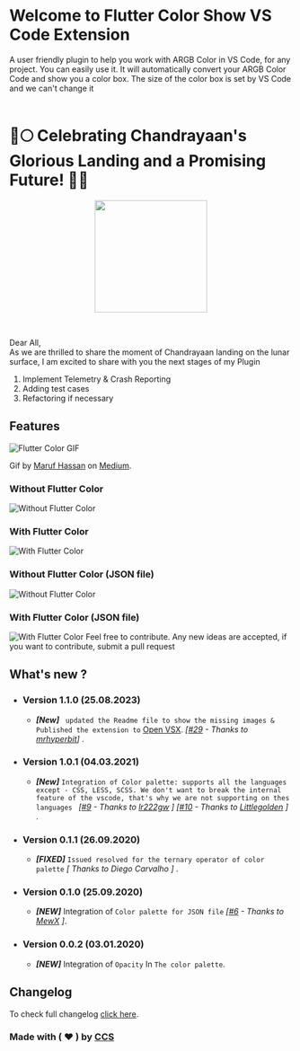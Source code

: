# Welcome to Flutter Color Show VS Code Extension

A user friendly plugin to help you work with ARGB Color in VS Code, for any project. You can easily use it. It will automatically convert your ARGB Color Code and show you a color box. The size of the color box is set by VS Code and we can't change it
<br/>
<br/>



# 🚀🌕 Celebrating Chandrayaan's Glorious Landing and a Promising Future! 🌌✨

<p align="center">
  <img width="200" height="200" src="https://flutter-color-ccs.s3.ap-south-1.amazonaws.com/Chandrayaan-Soft-Landing.jpg">
</p>

<br/>

Dear All,<br/>
As we are thrilled to share the moment of Chandrayaan landing on the lunar surface, I am excited to share with you the next stages of my Plugin

1. Implement Telemetry & Crash Reporting
2. Adding test cases
3. Refactoring if necessary


## Features

![Flutter Color GIF](https://flutter-color-ccs.s3.ap-south-1.amazonaws.com/flutter-color.gif)

Gif by [Maruf Hassan](https://medium.com/@maruf.hassan) on [Medium](https://medium.com/@maruf.hassan/the-ultimate-vs-code-extensions-for-working-with-flutter-8e75232e6f98).
### Without Flutter Color

![Without Flutter Color](https://flutter-color-ccs.s3.ap-south-1.amazonaws.com/without-plugin.jpg)

### With Flutter Color

![With Flutter Color](https://flutter-color-ccs.s3.ap-south-1.amazonaws.com/with-plugin.jpg)

### Without Flutter Color (JSON file)

![Without Flutter Color](https://flutter-color-ccs.s3.ap-south-1.amazonaws.com/without-plugin-json.jpg)

### With Flutter Color (JSON file)

![With Flutter Color](https://flutter-color-ccs.s3.ap-south-1.amazonaws.com/with-plugin-json.jpg)
Feel free to contribute. Any new ideas are accepted, if you want to contribute, submit a pull request

## What's new ?

* ### Version 1.1.0 (25.08.2023)
  * ***[New]*** ` updated the Readme file to show the missing images & Published the extension to` [Open VSX](https://open-vsx.org/extension/circlecodesolution/ccs-flutter-color).  *[[#29](https://github.com/neodisk17/vscode-ext-flutter-color-viewer/issues/29) - Thanks to [mrhyperbit](https://github.com/mrhyperbit)]* .

* ### Version 1.0.1 (04.03.2021)
  * ***[New]*** `Integration of Color palette: supports all the languages except - CSS, LESS, SCSS. We don't want to break the internal feature of the vscode, that's why we are not supporting on thes languages ` *[[#9](https://github.com/circlecodesolution/vscode-ext-flutter-color-viewer/issues/9) - Thanks to [lr222gw](https://github.com/lr222gw) ]* *[[#10](https://github.com/circlecodesolution/vscode-ext-flutter-color-viewer/issues/10) - Thanks to [Littlegolden](https://github.com/Littlegolden) ]* .

* ### Version 0.1.1 (26.09.2020)
  * ***[FIXED]*** `Issued resolved for the ternary operator of color palette` *[ Thanks to Diego Carvalho ]* .

* ### Version 0.1.0 (25.09.2020)
  * ***[NEW]*** Integration  of `Color palette for JSON file` *[[#6](https://github.com/circlecodesolution/vscode-ext-flutter-color-viewer/issues/6) - Thanks to [MewX](https://github.com/MewX) ]*.

* ### Version 0.0.2 (03.01.2020)
  * ***[NEW]*** Integration  of `Opacity` In `The color palette`.


## Changelog
To check full changelog [click here](https://github.com/neodisk17/vscode-ext-flutter-color-viewer/blob/HEAD/CHANGELOG.md).

### Made with ( ❤ ) by [CCS](http://circle.codesolution.in)
